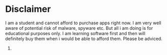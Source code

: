 # Disclaimer

I am a student and cannot afford to purchase apps right now. I am very well aware of potential risk of malware, spyware etc. But all i am doing is for educational purposes only. I am learning software first and then will definitely buy them when i would be able to afford them. Please be adviced.

1. 

